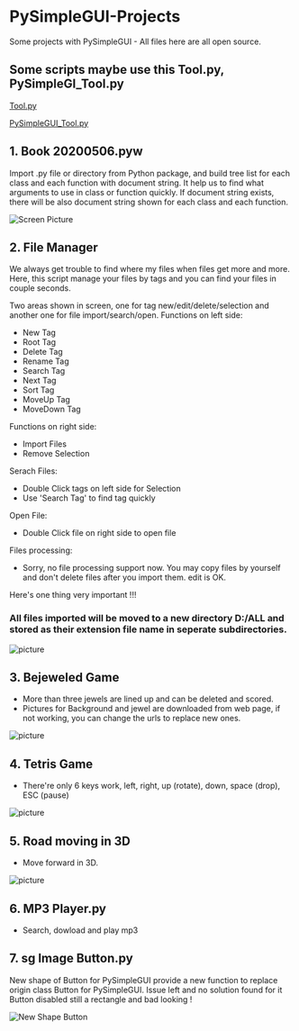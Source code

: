 # PySimpleGUI-Projects
Some projects with PySimpleGUI - All files here are all open source.

## Some scripts maybe use this Tool.py, PySimpleGI_Tool.py

[Tool.py](https://github.com/jason990420/jason990420-outlook.com/blob/master/Tool.py)

[PySimpleGUI_Tool.py](https://github.com/jason990420/jason990420-outlook.com/blob/master/PySimpleGUI_Tool.py)


## 1. Book 20200506.pyw <br>
   Import .py file or directory from Python package, and build tree list for each class and each function with document string.
   It help us to find what arguments to use in class or function quickly.
   If document string exists, there will be also document string shown for each class and each function.
   
![Screen Picture](https://github.com/jason990420/PySimpleGUI-Projects/blob/master/pictures/Book%20Picture.jpg)

## 2. File Manager<br>
   We always get trouble to find where my files when files get more and more.
   Here, this script manage your files by tags and you can find your files in couple seconds.
   
   Two areas shown in screen, one for tag new/edit/delete/selection and another one for file import/search/open.
   Functions on left side:
   
   - New Tag
   - Root Tag
   - Delete Tag
   - Rename Tag
   - Search Tag
   - Next Tag
   - Sort Tag
   - MoveUp Tag
   - MoveDown Tag
   
   Functions on right side:
   
   - Import Files
   - Remove Selection
    
   Serach Files:
   - Double Click tags on left side for Selection
   - Use 'Search Tag' to find tag quickly
   
   Open File:
   - Double Click file on right side to open file
   
   Files processing:
   - Sorry, no file processing support now. You may copy files by yourself and don't delete files after you import them. edit is OK.
     
   Here's one thing very important !!!
   ### All files imported will be moved to a new directory D:/ALL and stored as their extension file name in seperate subdirectories.
     
![picture](https://github.com/jason990420/PySimpleGUI-Projects/blob/master/pictures/File%20Management%20System.jpg)

## 3. Bejeweled Game<br>
   - More than three jewels are lined up and can be deleted and scored.
   - Pictures for Background and jewel are downloaded from web page, if not working, you can change the urls to replace new ones.
   
![picture](https://github.com/jason990420/PySimpleGUI-Projects/blob/master/pictures/Bejeweled%20Game.jpg)

## 4. Tetris Game<br>
   - There're only 6 keys work, left, right, up (rotate), down, space (drop), ESC (pause)
   
![picture](https://github.com/jason990420/PySimpleGUI-Projects/blob/master/pictures/tetris.jpg)

## 5. Road moving in 3D
   - Move forward in 3D.

![picture](https://github.com/jason990420/PySimpleGUI-Projects/blob/master/pictures/Road_3D.jpg)

## 6. MP3 Player.py
   - Search, dowload and play mp3
   
## 7. sg Image Button.py
New shape of Button for PySimpleGUI
provide a new function to replace origin class Button for PySimpleGUI.
Issue left and no solution found for it
    Button disabled still a rectangle and bad looking !
    
![New Shape Button](https://github.com/jason990420/PySimpleGUI-Projects/blob/master/pictures/New%20shape%20Button.jpg)
